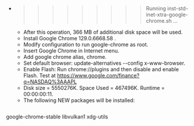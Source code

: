 * >>>>>>>>> Running inst-std-inet-xtra-google-chrome.sh ...
  * After this operation, 366 MB of additional disk space will be used.
  * Install Google Chrome 129.0.6668.58 .
  * Modify configuration to run google-chrome as root.
  * Insert Google Chrome in Internet menu.
  * Add google chrome alias, chrome.
  * Set default browser: update-alternatives --config x-www-browser.
  * Enable Flash: Run chrome://plugins and then disable and enable Flash. Test at https://www.google.com/finance?q=NASDAQ%3AAAPL
  * Disk size = 5550276K. Space Used = 467496K. Runtime = 00:00:00:11.
  * The following NEW packages will be installed:
  ```bash
google-chrome-stable libvulkan1 xdg-utils
  ```
